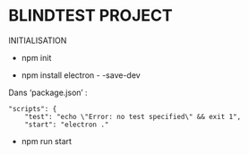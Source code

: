 # BLINDTEST PROJECT

INITIALISATION

- npm init

- npm install electron - -save-dev 

Dans ‘package.json’ :

```
"scripts": {
    "test": "echo \"Error: no test specified\" && exit 1",
    "start": "electron ."
```

- npm run start
